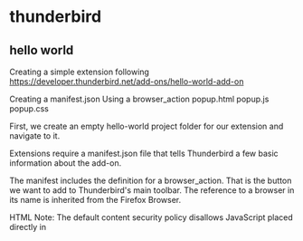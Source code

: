 # thunderbird

## hello world
Creating a simple extension following https://developer.thunderbird.net/add-ons/hello-world-add-on 

Creating a manifest.json
Using a browser_action
popup.html
popup.js
popup.css

First, we create an empty hello-world project folder for our extension and navigate to it. 

Extensions require a manifest.json file that tells Thunderbird a few basic information about the add-on.

The manifest includes the definition for a browser_action. That is the button we want to add to Thunderbird's main toolbar. The reference to a browser in its name is inherited from the Firefox Browser.

HTML Note: The default content security policy disallows JavaScript placed directly in <script> tags and inline event handlers like onclick. Thus, place all Javascript code into a separate file (like popup.js in this example) and use addEventListener() instead of inline event handlers.